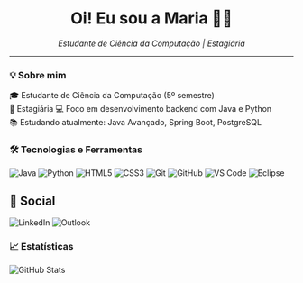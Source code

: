 <h1 align="center">Oi! Eu sou a Maria 👩‍💻</h1>

<p align="center">
  <i>Estudante de Ciência da Computação | Estagiária</i>
</p>

---

### 💡 Sobre mim

🎓 Estudante de Ciência da Computação (5º semestre)  
💼 Estagiária
💻 Foco em desenvolvimento backend com Java e Python  
📚 Estudando atualmente: Java Avançado, Spring Boot, PostgreSQL

### 🛠️ Tecnologias e Ferramentas

![Java](https://img.shields.io/badge/Java-%23ED8B00.svg?style=flat&logo=java&logoColor=white)
![Python](https://img.shields.io/badge/Python-3670A0?style=flat&logo=python&logoColor=ffdd54)
![HTML5](https://img.shields.io/badge/HTML5-E34F26?style=flat&logo=html5&logoColor=white)
![CSS3](https://img.shields.io/badge/CSS3-1572B6?style=flat&logo=css3&logoColor=white)
![Git](https://img.shields.io/badge/Git-F05032?style=flat&logo=git&logoColor=white)
![GitHub](https://img.shields.io/badge/GitHub-100000?style=flat&logo=github&logoColor=white)
![VS Code](https://img.shields.io/badge/VSCode-007ACC?style=flat&logo=visual-studio-code&logoColor=white)
![Eclipse](https://img.shields.io/badge/Eclipse-2C2255?style=flat&logo=eclipse&logoColor=white)

## 💬 Social

![LinkedIn](https://img.shields.io/badge/linkedin-%230077B5.svg?style=for-the-badge&logo=linkedin&logoColor=white)
![Outlook](https://img.shields.io/badge/Microsoft_Outlook-0078D4?style=for-the-badge&logo=microsoft-outlook&logoColor=white)

### 📈 Estatísticas

![GitHub Stats](https://github-readme-stats.vercel.app/api?username=eduardafbz&show_icons=true&theme=onedark)
